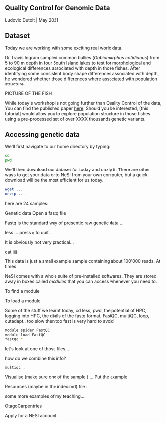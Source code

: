 ## Quality Control for Genomic Data

Ludovic Dutoit | May 2021

## Dataset

Today we are working with some exciting real world data. 

Dr Travis Ingram sampled common bullies (*Gobiomorphus cotidianus*) from 5 to 90 m depth in four South Island lakes to test for morphological and ecological differences associated with depth in those fishes. After identifying some consistent body shape differences associated with depth, he wondered whether those differences where associated with population structure.

PICTURE OF THE FISH

While today's workshop is not going further than Quality Control of the data, You can find the published paper [here](https://cdnsciencepub.com/doi/abs/10.1139/cjfas-2020-0015). Should you be interested, [this tutorial] would allow you to explore population structure in those fishes using a pre-processed set of over XXXX thousands genetic variants.

## Accessing genetic data

We'll first navigate to our home directory by typing:

```bash
cd 
pwd
```

We'll then download our dataset for today and unzip it. There are other ways to get your data onto NeSI from your own computer, but a quick download will be the most efficient for us today.

```bash
wget ...
unzip ...
```

here are 24 samples:

Genetic data 
Open a fastq file

Fastq is the standard way of presentic raw genetic data ...

less ...
press `q` to quit.

It is obviously not very practical...

cat jjjj

This data is just a small example sample containing about 100'000 reads. At times


NeSI comes with a whole suite of pre-installed softwares. They are stored away in boxes called 
*modules* that you can access whenever you need to.

To find a module

To load a module

Some of the stuff we learnt today, cd less, pwd, the potential of HPC, logging into HPC, the dtails of the fastq format, FastQC, multiQC, loop, cutadapt.. too slow then too fast is very hard to avoid
```bash
module spider FastQC
module load FastQC
fastqc *
```
let's look at one of those files...

how do we combine this info?

```
multiqc .
```

Visualise (make sure one of the sample ) ... Put the example

Resources (maybe in the index.md) file :

some more examples of my teaching....

OtagoCarpentries 

Apply for a NESI account
